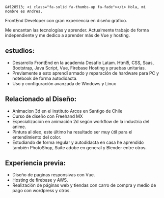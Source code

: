 	&#128513; <i class="fa-solid fa-thumbs-up fa-fade"></i> Hola, mi nombre es Andres.

FrontEnd Developer con gran experiencia en diseño gráfico.

Me encantan las tecnologías y aprender.
Actualmente trabajo de forma independiente y me dedico a aprender más de Vue y hosting.

## estudios:
-	Desarrollo FrontEnd en la academia Desafio Latam.
  Html5, CSS, Saas, Bootstrap, Java Script, Vue, Firebase Hosting y pruebas unitarias.
-	Previamente a esto aprendí armado y reparación de hardware para PC y notebook de forma autodidacta.
-	Uso y configuración avanzada de Windows y Linux

## Relacionado al Diseño:
-	Animacion 3d en el instituto Arcos en Santigo de Chile
-	Curso de diseño con Freehand MX
-	Especialización en animación 2d según workflow de la industria del anime.
- Pintura al óleo, este último ha resultado ser muy útil para el entendimiento del color.
-	Estudiando de forma regular y autodidacta en casa he aprendido también PhotoShop, Suite adobe en general y Blender entre otros.

## Experiencia previa: 
- Diseño de paginas responsivas con Vue.
- Hosting de firebase y AWS.
-	Realización de páginas web y tiendas con carro de compra y medio de pago con wordpress y otros.
  
